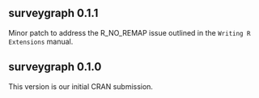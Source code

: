## surveygraph 0.1.1

Minor patch to address the R_NO_REMAP issue outlined in the `Writing R Extensions` manual.

## surveygraph 0.1.0

This version is our initial CRAN submission.
